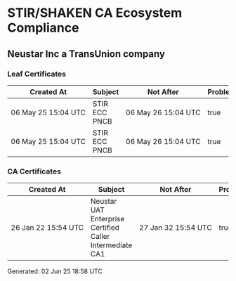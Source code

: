 # STIR/SHAKEN CA Ecosystem Compliance

## Neustar Inc a TransUnion company

### Leaf Certificates

| Created At | Subject | Not After | Problems | Link |
|------------|---------|-----------|----------|------|
| 06&#160;May&#160;25&#160;15:04&#160;UTC | STIR ECC PNCB | 06&#160;May&#160;26&#160;15:04&#160;UTC | true | [view](../CERTS/d321a86a74e45aee94877a36100093476cb0fd43b3e43d5ca3c681515fce361e/README.md) |
| 06&#160;May&#160;25&#160;15:04&#160;UTC | STIR ECC PNCB | 06&#160;May&#160;26&#160;15:04&#160;UTC | true | [view](../CERTS/d321a86a74e45aee94877a36100093476cb0fd43b3e43d5ca3c681515fce361e/README.md) |

### CA Certificates

| Created At | Subject | Not After | Problems | Link |
|------------|---------|-----------|----------|------|
| 26&#160;Jan&#160;22&#160;15:54&#160;UTC | Neustar UAT Enterprise Certified Caller Intermediate CA1 | 27&#160;Jan&#160;32&#160;15:54&#160;UTC | true | [view](../CERTS/ccfe62eca45597fa004d4b6be7531638a318fbb32405914ee8284c4b3ce6275e/README.md) |


Generated: 02 Jun 25 18:58 UTC
